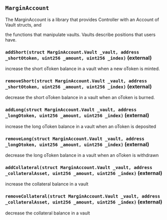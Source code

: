 ## `MarginAccount`

The MarginAccount is a library that provides Controller with an Account of Vault structs, and

the functions that manipulate vaults. Vaults describe positions that users have.

### `addShort(struct MarginAccount.Vault _vault, address _shortOtoken, uint256 _amount, uint256 _index)` (external)

increase the short oToken balance in a vault when a new oToken is minted.

### `removeShort(struct MarginAccount.Vault _vault, address _shortOtoken, uint256 _amount, uint256 _index)` (external)

decrease the short oToken balance in a vault when an oToken is burned.

### `addLong(struct MarginAccount.Vault _vault, address _longOtoken, uint256 _amount, uint256 _index)` (external)

increase the long oToken balance in a vault when an oToken is deposited

### `removeLong(struct MarginAccount.Vault _vault, address _longOtoken, uint256 _amount, uint256 _index)` (external)

decrease the long oToken balance in a vault when an oToken is withdrawn

### `addCollateral(struct MarginAccount.Vault _vault, address _collateralAsset, uint256 _amount, uint256 _index)` (external)

increase the collateral balance in a vault

### `removeCollateral(struct MarginAccount.Vault _vault, address _collateralAsset, uint256 _amount, uint256 _index)` (external)

decrease the collateral balance in a vault
